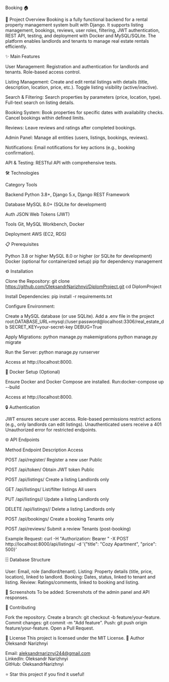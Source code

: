 Booking 🏠

🚀 Project Overview
Booking is a fully functional backend for a rental property management system built with Django. It supports listing management, bookings, reviews, user roles, filtering, JWT authentication, REST API, testing, and deployment with Docker and MySQL/SQLite. The platform enables landlords and tenants to manage real estate rentals efficiently.

✨ Main Features

User Management:
Registration and authentication for landlords and tenants.
Role-based access control.


Listing Management:
Create and edit rental listings with details (title, description, location, price, etc.).
Toggle listing visibility (active/inactive).


Search & Filtering:
Search properties by parameters (price, location, type).
Full-text search on listing details.


Booking System:
Book properties for specific dates with availability checks.
Cancel bookings within defined limits.


Reviews:
Leave reviews and ratings after completed bookings.


Admin Panel:
Manage all entities (users, listings, bookings, reviews).


Notifications:
Email notifications for key actions (e.g., booking confirmation).


API & Testing:
RESTful API with comprehensive tests.




🛠 Technologies



Category
Tools



Backend
Python 3.8+, Django 5.x, Django REST Framework


Database
MySQL 8.0+ (SQLite for development)


Auth
JSON Web Tokens (JWT)


Tools
Git, MySQL Workbench, Docker


Deployment
AWS (EC2, RDS)



📋 Prerequisites

Python 3.8 or higher
MySQL 8.0 or higher (or SQLite for development)
Docker (optional for containerized setup)
pip for dependency management

⚙️ Installation

Clone the Repository:
git clone https://github.com/OleksandrNarizhnyi/DiplomProject.git
cd DiplomProject


Install Dependencies:
pip install -r requirements.txt


Configure Environment:

Create a MySQL database (or use SQLite).
Add a .env file in the project root:DATABASE_URL=mysql://user:password@localhost:3306/real_estate_db
SECRET_KEY=your-secret-key
DEBUG=True




Apply Migrations:
python manage.py makemigrations
python manage.py migrate


Run the Server:
python manage.py runserver

Access at http://localhost:8000.


🐳 Docker Setup (Optional)

Ensure Docker and Docker Compose are installed.
Run:docker-compose up --build


Access at http://localhost:8000.


🔒 Authentication

JWT ensures secure user access.
Role-based permissions restrict actions (e.g., only landlords can edit listings).
Unauthenticated users receive a 401 Unauthorized error for restricted endpoints.

🌐 API Endpoints



Method
Endpoint
Description
Access



POST
/api/register/
Register a new user
Public


POST
/api/token/
Obtain JWT token
Public


POST
/api/listings/
Create a listing
Landlords only


GET
/api/listings/
List/filter listings
All users


PUT
/api/listings/<id>/
Update a listing
Landlords only


DELETE
/api/listings/<id>/
Delete a listing
Landlords only


POST
/api/bookings/
Create a booking
Tenants only


POST
/api/reviews/
Submit a review
Tenants (post-booking)


Example Request:
curl -H "Authorization: Bearer <your-token>" -X POST http://localhost:8000/api/listings/ -d '{"title": "Cozy Apartment", "price": 500}'


🗄 Database Structure

User: Email, role (landlord/tenant).
Listing: Property details (title, price, location), linked to landlord.
Booking: Dates, status, linked to tenant and listing.
Review: Ratings/comments, linked to booking and listing.

📸 Screenshots
To be added: Screenshots of the admin panel and API responses.

🤝 Contributing

Fork the repository.
Create a branch: git checkout -b feature/your-feature.
Commit changes: git commit -m "Add feature".
Push: git push origin feature/your-feature.
Open a Pull Request.

📜 License
This project is licensed under the MIT License.
🙋 Author
Oleksandr Narizhnyi  

Email: aleksandrnariznyi244@gmail.com  
LinkedIn: Oleksandr Narizhnyi  
GitHub: OleksandrNarizhnyi

⭐ Star this project if you find it useful!

